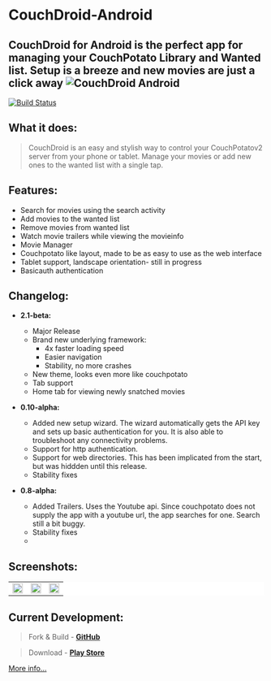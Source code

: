 CouchDroid-Android
==================
CouchDroid for Android is the perfect app for managing your CouchPotato Library and Wanted list. Setup is a breeze and new movies are just a click away
![CouchDroid Android](https://lh6.googleusercontent.com/-QiyrZB3Oh3I/UwO3iavigRI/AAAAAAAAdkQ/t5iD6ODQamI/w1199-h691-no/_DSC0220.JPG)
---
[![Build Status](http://jenkins.metrafonic.com/job/CouchDroid-Android/badge/icon)](http://jenkins.metrafonic.com/job/CouchDroid-Android/)
## What it does:
>CouchDroid is an easy and stylish way to control your CouchPotatov2 server from your phone or tablet. Manage your movies or add new ones to the wanted list with a single tap.

## Features:
- Search for movies using the search activity
- Add movies to the wanted list
- Remove movies from wanted list
- Watch movie trailers while viewing the movieinfo
- Movie Manager
- Couchpotato like layout, made to be as easy to use as the web interface
- Tablet support, landscape orientation- still in progress
- Basicauth authentication

## Changelog:
* **2.1-beta:**
	* Major Release
	* Brand new underlying framework:
    	* 4x faster loading speed
        * Easier navigation
        * Stability, no more crashes
	* New theme, looks even more like couchpotato
    * Tab support
    * Home tab for viewing newly snatched movies

* **0.10-alpha:**
	* Added new setup wizard. The wizard automatically gets the API key and sets up basic authentication for you. It is also able to troubleshoot any connectivity problems.  
	* Support for http authentication.  
	* Support for web directories. This has been implicated from the start, but was hiddden until this release.  
	* Stability fixes

* **0.8-alpha:**<br>
	* Added Trailers. Uses the Youtube api. Since couchpotato does not supply the app with a youtube url, the app searches for one. Search still a bit buggy.  
	* Stability fixes
	* 

## Screenshots:
<table border="0" bordercolor="#FFFFFF" style="background-color:#FFFFFF" width="100%" cellpadding="0" cellspacing="0">
	<tr>
    <td><img src="http://metrafonic.com/content/images/2014/Apr/device_2014_04_14_211123.png" width="100%"/></a></td>
		<td><img src="http://metrafonic.com/content/images/2014/Apr/device_2014_04_14_211149.png" width="100%"/></a></td>
		<td><img src="http://metrafonic.com/content/images/2014/Apr/device_2014_04_14_211245.png" width="100%" /></a></td>
	</tr>
</table>

## Current Development:
>Fork & Build - [**GitHub**](https://github.com/metrafonic/CouchDroid-Android)

>Download - [**Play Store**](https://play.google.com/store/apps/details?id=com.metrafonic.couchdroid)

[More info...](http://metrafonic.com/couchdroid-for-android/)
